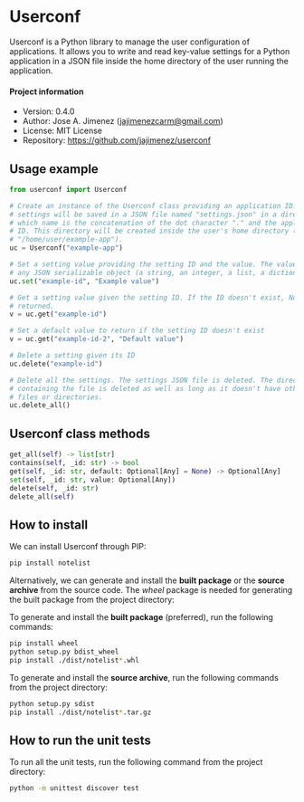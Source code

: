 # Userconf
Userconf is a Python library to manage the user configuration of applications.
It allows you to write and read key-value settings for a Python application in
a JSON file inside the home directory of the user running the application.

#### Project information

- Version: 0.4.0
- Author: Jose A. Jimenez (jajimenezcarm@gmail.com)
- License: MIT License
- Repository: https://github.com/jajimenez/userconf

## Usage example

```python
from userconf import Userconf

# Create an instance of the Userconf class providing an application ID. The
# settings will be saved in a JSON file named "settings.json" in a directory
# which name is the concatenation of the dot character "." and the application
# ID. This directory will be created inside the user's home directory (e.g.
# "/home/user/example-app").
uc = Userconf("example-app")

# Set a setting value providing the setting ID and the value. The value can be
# any JSON serializable object (a string, an integer, a list, a dictionary...).
uc.set("example-id", "Example value")

# Get a setting value given the setting ID. If the ID doesn't exist, None is
# returned.
v = uc.get("example-id")

# Set a default value to return if the setting ID doesn't exist
v = uc.get("example-id-2", "Default value")

# Delete a setting given its ID
uc.delete("example-id")

# Delete all the settings. The settings JSON file is deleted. The directory
# containing the file is deleted as well as long as it doesn't have other
# files or directories.
uc.delete_all()
```

## Userconf class methods

```python
get_all(self) -> list[str]
contains(self, _id: str) -> bool
get(self, _id: str, default: Optional[Any] = None) -> Optional[Any]
set(self, _id: str, value: Optional[Any])
delete(self, _id: str)
delete_all(self)
```

## How to install

We can install Userconf through PIP:

```bash
pip install notelist
```

Alternatively, we can generate and install the **built package** or the
**source archive** from the source code. The *wheel* package is needed for
generating the built package from the project directory:

To generate and install the **built package** (preferred), run the
following commands:

```bash
pip install wheel
python setup.py bdist_wheel
pip install ./dist/notelist*.whl
```

To generate and install the **source archive**, run the following commands from
the project directory:

```bash
python setup.py sdist
pip install ./dist/notelist*.tar.gz
```

## How to run the unit tests

To run all the unit tests, run the following command from the project
directory:

```bash
python -m unittest discover test
```
